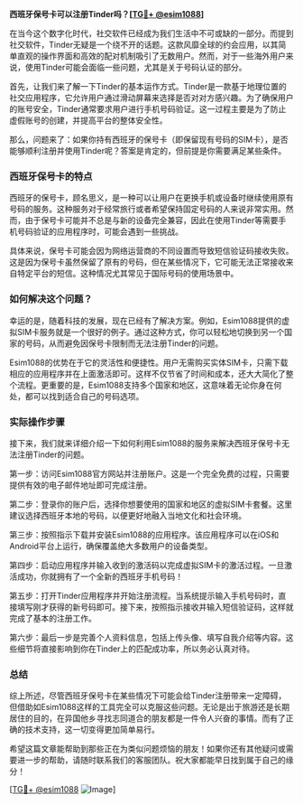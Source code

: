**西班牙保号卡可以注册Tinder吗？[[TG💪+ @esim1088](https://t.me/s/esim1088)]**

在当今这个数字化时代，社交软件已经成为我们生活中不可或缺的一部分。而提到社交软件，Tinder无疑是一个绕不开的话题。这款风靡全球的约会应用，以其简单直观的操作界面和高效的配对机制吸引了无数用户。然而，对于一些海外用户来说，使用Tinder可能会面临一些问题，尤其是关于号码认证的部分。

首先，让我们来了解一下Tinder的基本运作方式。Tinder是一款基于地理位置的社交应用程序，它允许用户通过滑动屏幕来选择是否对对方感兴趣。为了确保用户的账号安全，Tinder通常要求用户进行手机号码验证。这一过程主要是为了防止虚假账号的创建，并提高平台的整体安全性。

那么，问题来了：如果你持有西班牙的保号卡（即保留现有号码的SIM卡），是否能够顺利注册并使用Tinder呢？答案是肯定的，但前提是你需要满足某些条件。

### 西班牙保号卡的特点

西班牙的保号卡，顾名思义，是一种可以让用户在更换手机或设备时继续使用原有号码的服务。这种服务对于经常旅行或者希望保持固定号码的人来说非常实用。然而，由于保号卡可能并不总是与新的设备完全兼容，因此在使用Tinder等需要手机号码验证的应用程序时，可能会遇到一些挑战。

具体来说，保号卡可能会因为网络运营商的不同设置而导致短信验证码接收失败。这是因为保号卡虽然保留了原有的号码，但在某些情况下，它可能无法正常接收来自特定平台的短信。这种情况尤其常见于国际号码的使用场景中。

### 如何解决这个问题？

幸运的是，随着科技的发展，现在已经有了解决方案。例如，Esim1088提供的虚拟SIM卡服务就是一个很好的例子。通过这种方式，你可以轻松地切换到另一个国家的号码，从而避免因保号卡限制而无法注册Tinder的问题。

Esim1088的优势在于它的灵活性和便捷性。用户无需购买实体SIM卡，只需下载相应的应用程序并在上面激活即可。这样不仅节省了时间和成本，还大大简化了整个流程。更重要的是，Esim1088支持多个国家和地区，这意味着无论你身在何处，都可以找到适合自己的号码选项。

### 实际操作步骤

接下来，我们就来详细介绍一下如何利用Esim1088的服务来解决西班牙保号卡无法注册Tinder的问题。

第一步：访问Esim1088官方网站并注册账户。这是一个完全免费的过程，只需要提供有效的电子邮件地址即可完成注册。

第二步：登录你的账户后，选择你想要使用的国家和地区的虚拟SIM卡套餐。这里建议选择西班牙本地的号码，以便更好地融入当地文化和社会环境。

第三步：按照指示下载并安装Esim1088的应用程序。该应用程序可以在iOS和Android平台上运行，确保覆盖绝大多数用户的设备类型。

第四步：启动应用程序并输入收到的激活码以完成虚拟SIM卡的激活过程。一旦激活成功，你就拥有了一个全新的西班牙手机号码！

第五步：打开Tinder应用程序并开始注册流程。当系统提示输入手机号码时，直接填写刚才获得的新号码即可。接下来，按照指示接收并输入短信验证码，这样就完成了基本的注册工作。

第六步：最后一步是完善个人资料信息，包括上传头像、填写自我介绍等内容。这些细节将直接影响到你在Tinder上的匹配成功率，所以务必认真对待。

### 总结

综上所述，尽管西班牙保号卡在某些情况下可能会给Tinder注册带来一定障碍，但借助如Esim1088这样的工具完全可以克服这些问题。无论是出于旅游还是长期居住的目的，在异国他乡寻找志同道合的朋友都是一件令人兴奋的事情。而有了正确的技术支持，这一切变得更加简单易行。

希望这篇文章能帮助到那些正在为类似问题烦恼的朋友！如果你还有其他疑问或需要进一步的帮助，请随时联系我们的客服团队。祝大家都能早日找到属于自己的缘分！

[[TG💪+ @esim1088](https://t.me/s/esim1088) ![Image](https://i.postimg.cc/4NQfJmqS/Snipaste-2025-05-13-00-14-12.png)]
